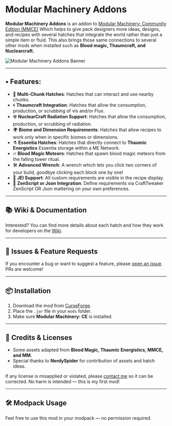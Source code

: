 # Modular Machinery Addons

**Modular Machinery Addons** is an addon to [Modular Machinery: Community Edition (MMCE)](https://www.curseforge.com/minecraft/mc-mods/modular-machinery-community-edition) Which helps to give pack designers more ideas, designs, and recipes with several hatches that integrate the world rather than just a simple item or fluid. This also brings those same connections to several other mods when installed such as **Blood magic, Thaumcraft, and Nuclearcraft.**

![Modular Machinery Addons Banner](https://media.forgecdn.net/attachments/description/1236022/description_57476aa8-3787-434c-919c-ef47e7696c65.png)

---

## • Features:

- 🔧 **Multi-Chunk Hatches**: Hatches that can interact and use nearby chunks.
- 🌀 **Thaumcraft Integration**: Hatches that allow the consumption, production, or scrubbing of vis and/or Flux.
- ☢️ **NuclearCraft Radiation Support**: Hatches that allow the consumption, production, or scrubbing of radiation.
- 🌍 **Biome and Dimension Requirements**: Hatches that allow recipes to work only when in specific biomes or dimensions.
- ⚗️ **Essentia Hatches**: Hatches that directly connect to **Thaumic Energistics** Essentia storage within a ME Network.
- 🔥 **Blood Magic Meteors**: Hatches that spawn blood magic meteors from the falling tower ritual.
- 🛠️ **Advanced Wrench**: A wrench which lets you click two corners of your build, goodbye clicking each block one by one!
- 📘 **JEI Support**: All custom requirements are visible in the recipe display.
- 📜 **ZenScript or Json Integration**: Define requirements via CraftTweaker ZenScript OR Json mattering on your own preferences.

---

## 📚 Wiki & Documentation

Interested? You can find more details about each hatch and how they work for developers on the [Wiki](https://github.com/your-repo/wiki).

---

## 🐛 Issues & Feature Requests

If you encounter a bug or want to suggest a feature, please [open an issue](https://github.com/Alecsioo/MMCE-Addons/issues). PRs are welcome!

---

## 📦 Installation

1. Download the mod from [CurseForge](https://legacy.curseforge.com/minecraft/mc-mods/modular-machinery-community-edition-addons).
2. Place the `.jar` file in your `mods` folder.
3. Make sure **Modular Machinery: CE** is installed.

---

## 🧾 Credits & Licenses

- Some assets adapted from **Blood Magic, Thaumic Energistics, MMCE, and MM.**
- Special thanks to **NerdySpider** for contribution of assets and hatch ideas.

If any license is misapplied or violated, please [contact me](https://github.com/Alecsioo) so it can be corrected. No harm is intended — this is my first mod!

---

## 🛠 Modpack Usage

Feel free to use this mod in your modpack — no permission required.
